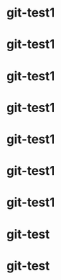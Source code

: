 # git-test1
# git-test1
# git-test1
# git-test1
# git-test1
# git-test1
# git-test1
# git-test
# git-test
